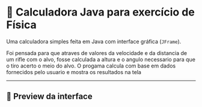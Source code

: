 # 🧮 Calculadora Java para exercício de Física

Uma calculadora simples feita em Java com interface gráfica (`JFrame`).

Foi pensada para que atraves de valores da velocidade e da distancia de um rifle com o alvo, fosse calculada a altura e o angulo necessario para que o tiro acerto o meio do alvo. O progama calcula com base em dados fornecidos pelo usuario e mostra os resultados na tela 


---

## 📸 Preview da interface

